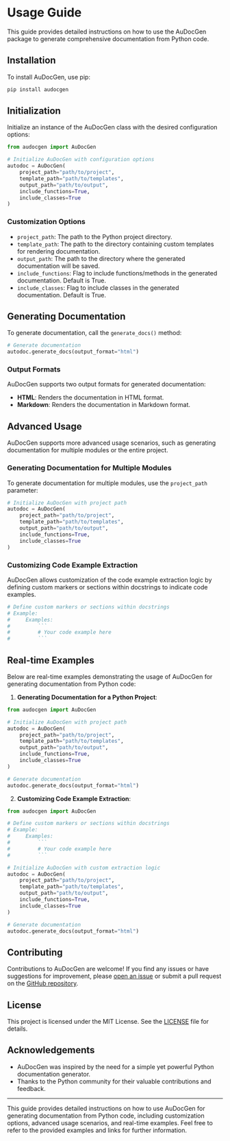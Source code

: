 # Usage Guide

This guide provides detailed instructions on how to use the AuDocGen package to generate comprehensive documentation from Python code.

## Installation

To install AuDocGen, use pip:

```bash
pip install audocgen
```

## Initialization

Initialize an instance of the AuDocGen class with the desired configuration options:

```python
from audocgen import AuDocGen

# Initialize AuDocGen with configuration options
autodoc = AuDocGen(
    project_path="path/to/project",
    template_path="path/to/templates",
    output_path="path/to/output",
    include_functions=True,
    include_classes=True
)
```

### Customization Options

- `project_path`: The path to the Python project directory.
- `template_path`: The path to the directory containing custom templates for rendering documentation.
- `output_path`: The path to the directory where the generated documentation will be saved.
- `include_functions`: Flag to include functions/methods in the generated documentation. Default is True.
- `include_classes`: Flag to include classes in the generated documentation. Default is True.

## Generating Documentation

To generate documentation, call the `generate_docs()` method:

```python
# Generate documentation
autodoc.generate_docs(output_format="html")
```

### Output Formats

AuDocGen supports two output formats for generated documentation:

- **HTML**: Renders the documentation in HTML format.
- **Markdown**: Renders the documentation in Markdown format.

## Advanced Usage

AuDocGen supports more advanced usage scenarios, such as generating documentation for multiple modules or the entire project.

### Generating Documentation for Multiple Modules

To generate documentation for multiple modules, use the `project_path` parameter:

```python
# Initialize AuDocGen with project path
autodoc = AuDocGen(
    project_path="path/to/project",
    template_path="path/to/templates",
    output_path="path/to/output",
    include_functions=True,
    include_classes=True
)
```

### Customizing Code Example Extraction

AuDocGen allows customization of the code example extraction logic by defining custom markers or sections within docstrings to indicate code examples.

```python
# Define custom markers or sections within docstrings
# Example:
#     Examples:
#         ```
#         # Your code example here
#         ```
```

## Real-time Examples

Below are real-time examples demonstrating the usage of AuDocGen for generating documentation from Python code:

1. **Generating Documentation for a Python Project**:

```python
from audocgen import AuDocGen

# Initialize AuDocGen with project path
autodoc = AuDocGen(
    project_path="path/to/project",
    template_path="path/to/templates",
    output_path="path/to/output",
    include_functions=True,
    include_classes=True
)

# Generate documentation
autodoc.generate_docs(output_format="html")
```

2. **Customizing Code Example Extraction**:

```python
from audocgen import AuDocGen

# Define custom markers or sections within docstrings
# Example:
#     Examples:
#         ```
#         # Your code example here
#         ```

# Initialize AuDocGen with custom extraction logic
autodoc = AuDocGen(
    project_path="path/to/project",
    template_path="path/to/templates",
    output_path="path/to/output",
    include_functions=True,
    include_classes=True
)

# Generate documentation
autodoc.generate_docs(output_format="html")
```

## Contributing

Contributions to AuDocGen are welcome! If you find any issues or have suggestions for improvement, please [open an issue](https://github.com/sambitpoddar/audocgen/issues) or submit a pull request on the [GitHub repository](https://github.com/sambitpoddar/audocgen).

## License

This project is licensed under the MIT License. See the [LICENSE](../LICENSE) file for details.

## Acknowledgements

- AuDocGen was inspired by the need for a simple yet powerful Python documentation generator.
- Thanks to the Python community for their valuable contributions and feedback.

---

This guide provides detailed instructions on how to use AuDocGen for generating documentation from Python code, including customization options, advanced usage scenarios, and real-time examples. Feel free to refer to the provided examples and links for further information.
